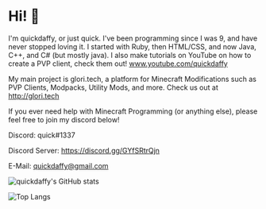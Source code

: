 # Hi! 👋

I'm quickdaffy, or just quick. I've been programming since I was 9, and have never stopped loving it.
I started with Ruby, then HTML/CSS, and now Java, C++, and C# (but mostly java).
I also make tutorials on YouTube on how to create a PVP client, check them out! www.youtube.com/quickdaffy

My main project is glori.tech, a platform for Minecraft Modifications such as PVP Clients, Modpacks, Utility Mods, and more. Check us out at http://glori.tech

If you ever need help with Minecraft Programming (or anything else), please feel free to join my discord below!

Discord: quick#1337

Discord Server: https://discord.gg/GYfSRtrQjn

E-Mail: quickdaffy@gmail.com

![quickdaffy's GitHub stats](https://github-readme-stats.vercel.app/api?username=quickdaffy&show_icons=true&theme=vision-friendly-dark)


![Top Langs](https://github-readme-stats.vercel.app/api/top-langs/?username=quickdaffy&theme=vision-friendly-dark)

